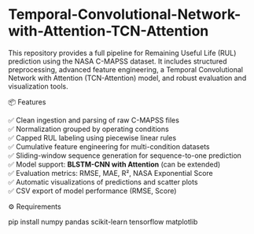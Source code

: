 # Temporal-Convolutional-Network-with-Attention-TCN-Attention
This repository provides a full pipeline for Remaining Useful Life (RUL) prediction using the NASA C-MAPSS dataset. It includes structured preprocessing, advanced feature engineering, a Temporal Convolutional Network with Attention (TCN-Attention) model, and robust evaluation and visualization tools.


📦 Features

✅ Clean ingestion and parsing of raw C-MAPSS files  
✅ Normalization grouped by operating conditions  
✅ Capped RUL labeling using piecewise linear rules  
✅ Cumulative feature engineering for multi-condition datasets  
✅ Sliding-window sequence generation for sequence-to-one prediction  
✅ Model support: **BLSTM-CNN with Attention** (can be extended)  
✅ Evaluation metrics: RMSE, MAE, R², NASA Exponential Score  
✅ Automatic visualizations of predictions and scatter plots  
✅ CSV export of model performance (RMSE, Score)


⚙️ Requirements

pip install numpy pandas scikit-learn tensorflow matplotlib

